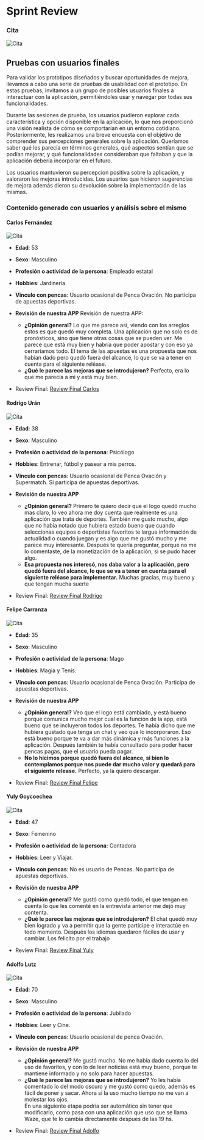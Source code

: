 # Sprint Review

### Cita

![Cita](./img/review/iteracion4-sprint-review-asistencia.PNG)

## Pruebas con usuarios finales

Para validar los prototipos diseñados y buscar oportunidades de mejora, llevamos a cabo una serie de pruebas de usabilidad con el prototipo. En estas pruebas, invitamos a un grupo de posibles usuarios finales a interactuar con la aplicación, permitiéndoles usar y navegar por todas sus funcionalidades.

Durante las sesiones de prueba, los usuarios pudieron explorar cada característica y opción disponible en la aplicación, lo que nos proporcionó una visión realista de cómo se comportarían en un entorno cotidiano. Posteriormente, les realizamos una breve encuesta con el objetivo de comprender sus percepciones generales sobre la aplicación. Queríamos saber qué les parecía en términos generales, qué aspectos sentían que se podían mejorar, y qué funcionalidades consideraban que faltaban y que la aplicación debería incorporar en el futuro.

Los usuarios mantuvieron su percepcion positiva sobre la aplicación, y valoraron las mejoras introducidas. Los usuarios que hicieron sugerencias de mejora además dieron su devolución sobre la implementación de las mismas.

### Contenido generado con usuarios y análisis sobre el mismo

#### Carlos Fernández


![Cita](./img/review/reviews/CarlosFernandez.png)

- **Edad**: 53
- **Sexo**: Masculino
- **Profesión o actividad de la persona**: Empleado estatal
- **Hobbies**: Jardinería
- **Vinculo con pencas**: Usuario ocasional de Penca Ovación. No participa de apuestas deportivas.
- **Revisión de nuestra APP**
Revisión de nuestra APP: 
    - **¿Opinión general?** Lo que me parece así, viendo con los arreglos estos es que quedó muy completa. Una aplicación que no solo es de pronósticos, sino que tiene otras cosas que se pueden ver. Me parece que está muy bien y habría que poder apostar y con eso ya cerraríamos todo. 
    El tema de las apuestas es una propuesta que nos habían dado pero quedó fuera del alcance, lo que se va a tener en cuenta para el siguiente reléase. 
    - **¿Qué le parece las mejoras que se introdujeron?** Perfecto, era lo que me parecía a mi y está muy bien. 


- Review Final: [Review Final Carlos](https://fi365-my.sharepoint.com/:v:/g/personal/gl173507_fi365_ort_edu_uy/EeJBlwQdfLBPl4biwPwZsoEB5MXegFWQZMCBeM3DGmKJVA?e=FWEx3V)

#### Rodrigo Urán

![Cita](./img/review/reviews/RodrigoUran.png)

- **Edad**: 38
- **Sexo**: Masculino
- **Profesión o actividad de la persona**: Psicólogo
- **Hobbies**: Entrenar, fútbol y pasear a mis perros.
- **Vinculo con pencas**: Usuario ocasional de Penca Ovación y Supermatch. Si participa de apuestas deportivas.
- **Revisión de nuestra APP**
    - **¿Opinión general?** Primero te quiero decir que el logo quedó mucho mas claro, lo veo ahora me doy cuenta que realmente es una aplicación que trata de deportes. También me gusto mucho, algo que no había notado que hubiera estado bueno que cuando seleccionas equipos o deportistas favoritos te largue información de actualidad o cuando juegan y es algo que me gustó mucho y me parece muy interesante. 
    Después te quería preguntar, porque no me lo comentaste, de la monetización de la aplicación, si se pudo hacer algo. 
    - **Esa propuesta nos interesó, nos daba valor a la aplicación, pero quedó fuera del alcance, lo que se va a tener en cuenta para el siguiente reléase para implementar.** 
    Muchas gracias, muy bueno y que tengan mucha suerte 


- Review Final: [Review Final Rodrigo](https://fi365-my.sharepoint.com/:v:/g/personal/gl173507_fi365_ort_edu_uy/EezKh0oyHpNNkkHTbv264g0BcaOpzRFAfxGCt4s3mNyXIA?e=HMmsHK)

#### Felipe Carranza

![Cita](./img/review/reviews/FelipeCarranza.png)

- **Edad**: 35
- **Sexo**: Masculino
- **Profesión o actividad de la persona**: Mago
- **Hobbies**: Magia y Tenis.
- **Vinculo con pencas**: Usuario ocasional de Penca Ovación. Participa de apuestas deportivas.
- **Revisión de nuestra APP**
    - **¿Opinión general?** Veo que el logo está cambiado, y está bueno porque comunica mucho mejor cual es la función de la app, está bueno que se incluyeron todos los deportes. Te había dicho que me hubiera gustado que tenga un chat y veo que lo incorporaron. Eso está bueno porque te va a dar más dinámica y más funciones a la aplicación. 
    Después también te había consultado para poder hacer pencas pagas, que el usuario pueda pagar. 
    - **No lo hicimos porque quedó fuera del alcance, si bien lo contemplamos porque nos puede dar mucho valor y quedará para el siguiente release.** 
    Perfecto, ya la quiero descargar. 


- Review Final: [Review Final Felipe](https://fi365-my.sharepoint.com/:v:/g/personal/gl173507_fi365_ort_edu_uy/EQqcUrQJ2FBOrgAeBKEle4ABGVb-UZgx8OnPXGMHe1M6TQ?e=a3u4fs)

#### Yuly Goycoechea

![Cita](./img/review/reviews/YulyGoycochea.png)

- **Edad**: 47
- **Sexo**: Femenino
- **Profesión o actividad de la persona**: Contadora
- **Hobbies**: Leer y Viajar.
- **Vinculo con pencas**: No es usuario de Pencas. No participa de apuestas deportivas.
- **Revisión de nuestra APP**
    - **¿Opinión general?** Me gustó como quedó todo, el que tengan en cuenta lo que les comenté en la entrevista anterior me dejó muy contenta. 
    - **¿Qué le parece las mejoras que se introdujeron?** El chat quedó muy bien logrado y va a permitir que la gente participe e interactúe en todo momento. Después los idiomas quedaron fáciles de usar y cambiar. Los felicito por el trabajo  


- Review Final: [Review Final Yuly](https://fi365-my.sharepoint.com/:v:/g/personal/gl173507_fi365_ort_edu_uy/EYXJRCK39ytDrOtj_-IGnroBPwAVQ7RkHb9--musLzYjzQ?e=LI4qqr)

#### Adolfo Lutz

![Cita](./img/review/reviews/AdolfoLutz.png)

- **Edad**: 70
- **Sexo**: Masculino
- **Profesión o actividad de la persona**: Jubilado
- **Hobbies**: Leer y Cine.
- **Vinculo con pencas**: Usuario ocasional de penca Ovación. 
- **Revisión de nuestra APP**
    - **¿Opinión general?** Me gustó mucho. No me había dado cuenta lo del uso de favoritos, y con lo de leer noticias está muy bueno, porque te mantiene informado y no solo para hacer apuestas.  
    - **¿Qué le parece las mejoras que se introdujeron?** Yo les había comentado lo del modo oscuro y me gustó como quedo, además es fácil de poner y sacar. Ahora si la uso mucho tiempo no me van a molestar los ojos.  
    En una siguiente etapa podría ser automático sin tener que modificarlo, como pasa con una aplicación que uso que se llama Waze, que te lo cambia directamente despues de las 19 hs. 


- Review Final: [Review Final Adolfo](https://fi365-my.sharepoint.com/:v:/g/personal/gl173507_fi365_ort_edu_uy/Ed06lwUiSBFMrMtvwSOKdeQBFl3obk-WWvTPwKHzX0jTFw?e=OyWhM1)